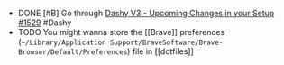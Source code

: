 - DONE [#B] Go through [Dashy V3 - Upcoming Changes in your Setup #1529](https://github.com/Lissy93/dashy/discussions/1529) #Dashy
- TODO You might wanna store the [[Brave]] preferences (`~/Library/Application Support/BraveSoftware/Brave-Browser/Default/Preferences`) file in [[dotfiles]]